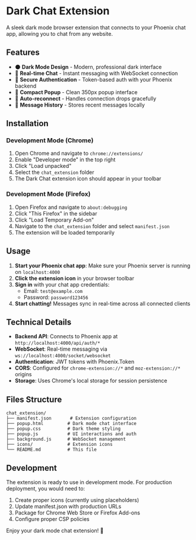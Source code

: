 # Dark Chat Extension

A sleek dark mode browser extension that connects to your Phoenix chat app, allowing you to chat from any website.

## Features

- 🌑 **Dark Mode Design** - Modern, professional dark interface
- 💬 **Real-time Chat** - Instant messaging with WebSocket connection
- 🔐 **Secure Authentication** - Token-based auth with your Phoenix backend
- 📱 **Compact Popup** - Clean 350px popup interface
- 🔄 **Auto-reconnect** - Handles connection drops gracefully
- 💾 **Message History** - Stores recent messages locally

## Installation

### Development Mode (Chrome)

1. Open Chrome and navigate to `chrome://extensions/`
2. Enable "Developer mode" in the top right
3. Click "Load unpacked"
4. Select the `chat_extension` folder
5. The Dark Chat extension icon should appear in your toolbar

### Development Mode (Firefox)

1. Open Firefox and navigate to `about:debugging`
2. Click "This Firefox" in the sidebar
3. Click "Load Temporary Add-on"
4. Navigate to the `chat_extension` folder and select `manifest.json`
5. The extension will be loaded temporarily

## Usage

1. **Start your Phoenix chat app**: Make sure your Phoenix server is running on `localhost:4000`
2. **Click the extension icon** in your browser toolbar
3. **Sign in** with your chat app credentials:
   - Email: `test@example.com`
   - Password: `password123456`
4. **Start chatting!** Messages sync in real-time across all connected clients

## Technical Details

- **Backend API**: Connects to Phoenix app at `http://localhost:4000/api/auth/*`
- **WebSocket**: Real-time messaging via `ws://localhost:4000/socket/websocket`
- **Authentication**: JWT tokens with Phoenix.Token
- **CORS**: Configured for `chrome-extension://*` and `moz-extension://*` origins
- **Storage**: Uses Chrome's local storage for session persistence

## Files Structure

```
chat_extension/
├── manifest.json       # Extension configuration
├── popup.html         # Dark mode chat interface
├── popup.css          # Dark theme styling
├── popup.js           # UI interactions and auth
├── background.js      # WebSocket management
├── icons/             # Extension icons
└── README.md          # This file
```

## Development

The extension is ready to use in development mode. For production deployment, you would need to:

1. Create proper icons (currently using placeholders)
2. Update manifest.json with production URLs
3. Package for Chrome Web Store or Firefox Add-ons
4. Configure proper CSP policies

Enjoy your dark mode chat extension! 🚀
